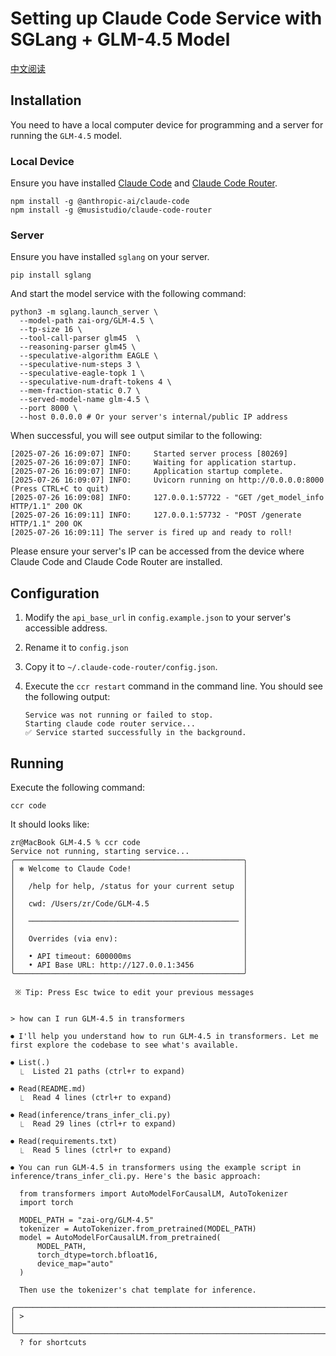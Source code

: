 # Setting up Claude Code Service with SGLang + GLM-4.5 Model

[中文阅读](./README_zh.md)

## Installation

You need to have a local computer device for programming and a server for running the `GLM-4.5` model.

### Local Device

Ensure you have installed [Claude Code](https://github.com/anthropics/claude-code)
and [Claude Code Router](https://github.com/musistudio/claude-code-router).

```
npm install -g @anthropic-ai/claude-code
npm install -g @musistudio/claude-code-router
```

### Server

Ensure you have installed `sglang` on your server.

```shell
pip install sglang
```

And start the model service with the following command:

```shell
python3 -m sglang.launch_server \
  --model-path zai-org/GLM-4.5 \
  --tp-size 16 \
  --tool-call-parser glm45  \
  --reasoning-parser glm45 \
  --speculative-algorithm EAGLE \
  --speculative-num-steps 3 \
  --speculative-eagle-topk 1 \
  --speculative-num-draft-tokens 4 \
  --mem-fraction-static 0.7 \
  --served-model-name glm-4.5 \
  --port 8000 \
  --host 0.0.0.0 # Or your server's internal/public IP address
```

When successful, you will see output similar to the following:

```
[2025-07-26 16:09:07] INFO:     Started server process [80269]
[2025-07-26 16:09:07] INFO:     Waiting for application startup.
[2025-07-26 16:09:07] INFO:     Application startup complete.
[2025-07-26 16:09:07] INFO:     Uvicorn running on http://0.0.0.0:8000 (Press CTRL+C to quit)
[2025-07-26 16:09:08] INFO:     127.0.0.1:57722 - "GET /get_model_info HTTP/1.1" 200 OK
[2025-07-26 16:09:11] INFO:     127.0.0.1:57732 - "POST /generate HTTP/1.1" 200 OK
[2025-07-26 16:09:11] The server is fired up and ready to roll!
```

Please ensure your server's IP can be accessed from the device where Claude Code and Claude Code Router are installed.

## Configuration

1. Modify the `api_base_url` in `config.example.json` to your server's accessible address.
2. Rename it to `config.json`
3. Copy it to `~/.claude-code-router/config.json`.
4. Execute the `ccr restart` command in the command line. You should see the following output:
  
    ```
    Service was not running or failed to stop.
    Starting claude code router service...
    ✅ Service started successfully in the background.
    ```

## Running

Execute the following command:

```
ccr code
```

It should looks like:

```
zr@MacBook GLM-4.5 % ccr code
Service not running, starting service...
╭───────────────────────────────────────────────────╮
│ ✻ Welcome to Claude Code!                         │
│                                                   │
│   /help for help, /status for your current setup  │
│                                                   │
│   cwd: /Users/zr/Code/GLM-4.5                     │
│                                                   │
│   ─────────────────────────────────────────────── │
│                                                   │
│   Overrides (via env):                            │
│                                                   │
│   • API timeout: 600000ms                         │
│   • API Base URL: http://127.0.0.1:3456           │
╰───────────────────────────────────────────────────╯

 ※ Tip: Press Esc twice to edit your previous messages


> how can I run GLM-4.5 in transformers

⏺ I'll help you understand how to run GLM-4.5 in transformers. Let me first explore the codebase to see what's available.

⏺ List(.)
  ⎿  Listed 21 paths (ctrl+r to expand)

⏺ Read(README.md)
  ⎿  Read 4 lines (ctrl+r to expand)

⏺ Read(inference/trans_infer_cli.py)
  ⎿  Read 29 lines (ctrl+r to expand)

⏺ Read(requirements.txt)
  ⎿  Read 5 lines (ctrl+r to expand)

⏺ You can run GLM-4.5 in transformers using the example script in inference/trans_infer_cli.py. Here's the basic approach:

  from transformers import AutoModelForCausalLM, AutoTokenizer
  import torch

  MODEL_PATH = "zai-org/GLM-4.5"
  tokenizer = AutoTokenizer.from_pretrained(MODEL_PATH)
  model = AutoModelForCausalLM.from_pretrained(
      MODEL_PATH,
      torch_dtype=torch.bfloat16,
      device_map="auto"
  )

  Then use the tokenizer's chat template for inference.

╭───────────────────────────────────────────────────────────────────────────────────────────────────────────────────────────────────────────────────────────────────────────────────────╮
│ >                                                                                                                                                                                     │
╰───────────────────────────────────────────────────────────────────────────────────────────────────────────────────────────────────────────────────────────────────────────────────────╯
  ? for shortcuts
```
